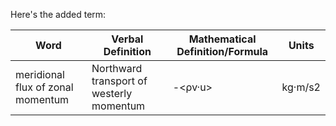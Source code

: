  Here's the added term:

Word | Verbal Definition | Mathematical Definition/Formula | Units
|-|-|-|-|
meridional flux of zonal momentum | Northward transport of westerly momentum | -<ρv·u> | kg·m/s2
